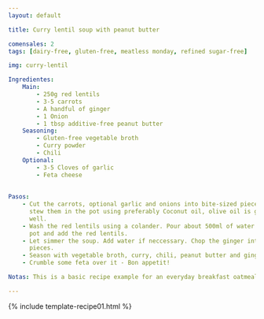 ```yaml
---
layout: default

title: Curry lentil soup with peanut butter

comensales: 2
tags: [dairy-free, gluten-free, meatless monday, refined sugar-free]

img: curry-lentil

Ingredientes:
    Main:
        - 250g red lentils
        - 3-5 carrots
        - A handful of ginger
        - 1 Onion
        - 1 tbsp additive-free peanut butter
    Seasoning:
        - Gluten-free vegetable broth
        - Curry powder
        - Chili
    Optional:
        - 3-5 Cloves of garlic
        - Feta cheese
        
  
Pasos:
    - Cut the carrots, optional garlic and onions into bite-sized pieces and
      stew them in the pot using preferably Coconut oil, olive oil is good as
      well.
    - Wash the red lentils using a colander. Pour about 500ml of water into the
      pot and add the red lentils.
    - Let simmer the soup. Add water if neccessary. Chop the ginger into small
      pieces.
    - Season with vegetable broth, curry, chili, peanut butter and ginger.
    - Crumble some feta over it - Bon appetit!

Notas: This is a basic recipe example for an everyday breakfast oatmeal. The banana provides a naturally slight sweetness and the almonds valuable fats and proteins. The cocoa supplements with intense flavor and superfood character. Try using grated coconut instead of ground almonds or cinnamon instead of cocoa powder.

---
```

<!--more-->

{% include template-recipe01.html %}


